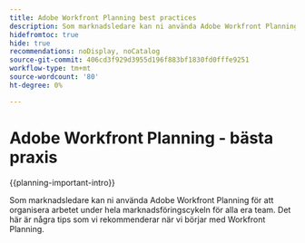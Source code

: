 ```yaml
---
title: Adobe Workfront Planning best practices
description: Som marknadsledare kan ni använda Adobe Workfront Planning för att organisera arbetet under hela marknadsföringscykeln för alla era team. Det här är några tips som vi rekommenderar när vi börjar med Workfront Planning.
hidefromtoc: true
hide: true
recommendations: noDisplay, noCatalog
source-git-commit: 406cd3f929d3955d196f883bf1830fd0fffe9251
workflow-type: tm+mt
source-wordcount: '80'
ht-degree: 0%

---
```



# Adobe Workfront Planning - bästa praxis

<!-- add to TOC and mini TOC-->

{{planning-important-intro}}

Som marknadsledare kan ni använda Adobe Workfront Planning för att organisera arbetet under hela marknadsföringscykeln för alla era team. Det här är några tips som vi rekommenderar när vi börjar med Workfront Planning.